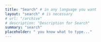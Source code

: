 ```yaml
---
title: "Search" # in any language you want
layout: "search" # is necessary
# url: "/archive"
# description: "Description for Search"
summary: "search"
placeholder: " you know what to type..."
---
```

